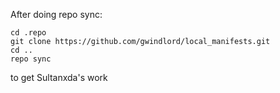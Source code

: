 After doing repo sync:

    cd .repo
    git clone https://github.com/gwindlord/local_manifests.git
    cd ..
    repo sync

to get Sultanxda's work

